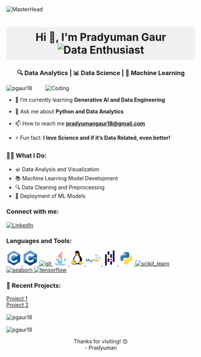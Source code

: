 ![MasterHead](https://miro.medium.com/v2/resize:fit:1400/1*dBPwuC3Dh2WWFFYTwogTMA.gif)

<h1 align="center" style="background-color:#f0f0f0; padding:10px; border-radius:10px;">Hi 👋, I'm Pradyuman Gaur <img src="https://img.icons8.com/color/48/000000/man-with-laptop.png" alt="Data Enthusiast"/></h1>
<h3 align="center">🔍 Data Analytics | 📊 Data Science | 🤖 Machine Learning</h3>

<img align="right" alt="Coding" width="400" src="https://cdn.dribbble.com/users/1162077/screenshots/3848914/programmer.gif">

<p align="left"> <img src="https://komarev.com/ghpvc/?username=pgaur18&label=Profile%20views&color=0e75b6&style=flat" alt="pgaur18" /> </p>

- 📘 I’m currently learning **Generative AI and Data Engineering**

- 💬 Ask me about **Python and Data Analytics**

- 📫 How to reach me **pradyumangaur18@gmail.com**

- ⚡ Fun fact: **I love Science and if it’s Data Related, even better!**

<h3 align="left">👨‍💻 What I Do:</h3>
<ul>
  <li>📊 Data Analysis and Visualization</li>
  <li>📚 Machine Learning Model Development</li>
  <li>🔍 Data Cleaning and Preprocessing</li>
  <li>🚀 Deployment of ML Models</li>
</ul>

<h3 align="left">Connect with me:</h3>
<p align="left">
<a href="https://linkedin.com/in/pgaur18" target="blank"><img align="center" src="https://img.icons8.com/color/48/000000/linkedin.png" alt="LinkedIn" height="40" width="40"/></a>
</p>

<h3 align="left">Languages and Tools:</h3>
<p align="left"> 
  <a href="https://www.cprogramming.com/" target="_blank" rel="noreferrer"> 
    <img src="https://raw.githubusercontent.com/devicons/devicon/master/icons/c/c-original.svg" alt="c" width="40" height="40"/> 
  </a> 
  <a href="https://www.w3schools.com/cpp/" target="_blank" rel="noreferrer"> 
    <img src="https://raw.githubusercontent.com/devicons/devicon/master/icons/cplusplus/cplusplus-original.svg" alt="cplusplus" width="40" height="40"/> 
  </a> 
  <a href="https://git-scm.com/" target="_blank" rel="noreferrer"> 
    <img src="https://www.vectorlogo.zone/logos/git-scm/git-scm-icon.svg" alt="git" width="40" height="40"/> 
  </a> 
  <a href="https://www.java.com" target="_blank" rel="noreferrer"> 
    <img src="https://raw.githubusercontent.com/devicons/devicon/master/icons/java/java-original.svg" alt="java" width="40" height="40"/> 
  </a> 
  <a href="https://www.linux.org/" target="_blank" rel="noreferrer"> 
    <img src="https://raw.githubusercontent.com/devicons/devicon/master/icons/linux/linux-original.svg" alt="linux" width="40" height="40"/> 
  </a> 
  <a href="https://www.mysql.com/" target="_blank" rel="noreferrer"> 
    <img src="https://raw.githubusercontent.com/devicons/devicon/master/icons/mysql/mysql-original-wordmark.svg" alt="mysql" width="40" height="40"/> 
  </a> 
  <a href="https://pandas.pydata.org/" target="_blank" rel="noreferrer"> 
    <img src="https://raw.githubusercontent.com/devicons/devicon/2ae2a900d2f041da66e950e4d48052658d850630/icons/pandas/pandas-original.svg" alt="pandas" width="40" height="40"/> 
  </a> 
  <a href="https://www.python.org" target="_blank" rel="noreferrer"> 
    <img src="https://raw.githubusercontent.com/devicons/devicon/master/icons/python/python-original.svg" alt="python" width="40" height="40"/> 
  </a> 
  <a href="https://scikit-learn.org/" target="_blank" rel="noreferrer"> 
    <img src="https://upload.wikimedia.org/wikipedia/commons/0/05/Scikit_learn_logo_small.svg" alt="scikit_learn" width="40" height="40"/> 
  </a> 
  <a href="https://seaborn.pydata.org/" target="_blank" rel="noreferrer"> 
    <img src="https://seaborn.pydata.org/_images/logo-mark-lightbg.svg" alt="seaborn" width="40" height="40"/> 
  </a> 
  <a href="https://www.tensorflow.org" target="_blank" rel="noreferrer"> 
    <img src="https://www.vectorlogo.zone/logos/tensorflow/tensorflow-icon.svg" alt="tensorflow" width="40" height="40"/> 
  </a> 
</p>

<h3 align="left">🚀 Recent Projects:</h3>
<p>
  <a href="https://github.com/pgaur18/project1" target="_blank">Project 1</a><br>
  <a href="https://github.com/pgaur18/project2" target="_blank">Project 2</a>
</p>

<p><img align="center" src="https://github-readme-stats.vercel.app/api/top-langs?username=pgaur18&layout=compact&hide=html&theme=radical" alt="pgaur18" /></p>

<p><img align="center" src="https://github-readme-streak-stats.herokuapp.com/?user=pgaur18&theme=dark" alt="pgaur18" /></p>

<p align="center">Thanks for visiting! 😊<br>- Pradyuman</p>
